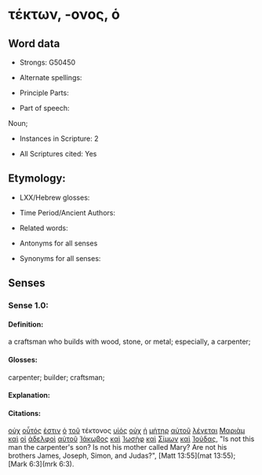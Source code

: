 # τέκτων, -ονος, ὁ 

<!-- Status: S2=NeedsFinalCheck -->
<!-- Lexica used for edits: BDAG, FFM, LN, A-S -->

## Word data

* Strongs: G50450

* Alternate spellings:

* Principle Parts: 

* Part of speech: 

Noun;

* Instances in Scripture: 2

* All Scriptures cited: Yes

## Etymology: 

* LXX/Hebrew glosses: 

* Time Period/Ancient Authors: 

* Related words: 

* Antonyms for all senses

* Synonyms for all senses: 

## Senses 

### Sense 1.0:

#### Definition: 

a craftsman who builds with wood, stone, or metal; especially, a carpenter;

#### Glosses:

carpenter; builder; craftsman;

#### Explanation:

#### Citations:

[οὐχ](../G37560/01.md) [οὗτός](../G37780/01.md) [ἐστιν](../G99999/01.md) [ὁ](../G35880/01.md) [τοῦ](../G35880/01.md) τέκτονος [υἱός](../G52070/01.md) [οὐχ](../G37560/01.md) [ἡ](../G35880/01.md) [μήτηρ](../G33840/01.md) [αὐτοῦ](../G08460/01.md) [λέγεται](../G30040/01.md) [Μαριὰμ](../G31370/01.md) [καὶ](../G25320/01.md) [οἱ](../G35880/01.md) [ἀδελφοὶ](../G00800/01.md) [αὐτοῦ](../G08460/01.md) [Ἰάκωβος](../G23850/01.md) [καὶ](../G25320/01.md) [Ἰωσὴφ](../G25010/01.md) [καὶ](../G25320/01.md) [Σίμων](../G46130/01.md) [καὶ](../G25320/01.md) [Ἰούδας](../G24550/01.md), 
"Is not this man the carpenter's son? Is not his mother called Mary? Are not his brothers James, Joseph, Simon, and Judas?", 
[Matt 13:55](mat 13:55);  [Mark 6:3](mrk 6:3).

